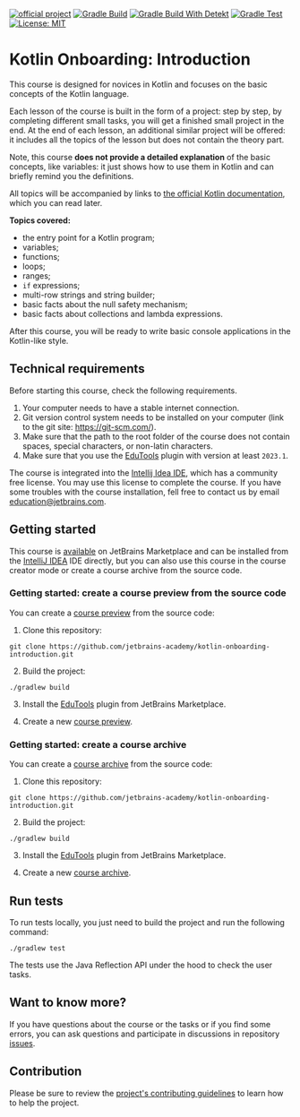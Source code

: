 [![official project](https://jb.gg/badges/official.svg)](https://confluence.jetbrains.com/display/ALL/JetBrains+on+GitHub)
[![Gradle Build](https://github.com/jetbrains-academy/csc-kotlin-course/actions/workflows/gradle-build.yml/badge.svg)](https://github.com/jetbrains-academy/csc-kotlin-course/actions/workflows/gradle-build.yml)
[![Gradle Build With Detekt](https://github.com/jetbrains-academy/csc-kotlin-course/actions/workflows/gradle-build-with-detekt.yml/badge.svg)](https://github.com/jetbrains-academy/csc-kotlin-course/actions/workflows/gradle-build-with-detekt.yml)
[![Gradle Test](https://github.com/jetbrains-academy/csc-kotlin-course/actions/workflows/gradle-test.yml/badge.svg)](https://github.com/jetbrains-academy/csc-kotlin-course/actions/workflows/gradle-test.yml)
[![License: MIT](https://img.shields.io/badge/License-MIT-yellow.svg)](https://opensource.org/licenses/MIT)

# Kotlin Onboarding: Introduction

This course is designed for novices in Kotlin
and focuses on the basic concepts of the Kotlin language.

Each lesson of the course is built in the form of a project:
step by step, by completing different small tasks,
you will get a finished small project in the end.
At the end of each lesson, an additional similar project will be offered:
it includes all the topics of the lesson but does not contain the theory part.

Note, this course **does not provide a detailed explanation** of the basic concepts,
like variables: it just shows how to use them in Kotlin and can briefly remind you the definitions.

All topics will be accompanied by links to [the official Kotlin documentation](https://kotlinlang.org/docs/home.html),
which you can read later.

**Topics covered:**
- the entry point for a Kotlin program;
- variables;
- functions;
- loops;
- ranges;
- `if` expressions;
- multi-row strings and string builder;
- basic facts about the null safety mechanism;
- basic facts about collections and lambda expressions.

After this course, you will be ready to write basic console applications in the Kotlin-like style.

## Technical requirements

Before starting this course, check the following requirements.

1. Your computer needs to have a stable internet connection.
2. Git version control system needs to be installed on your computer (link to the git site: https://git-scm.com/).
3. Make sure that the path to the root folder of the course does not contain spaces, special characters, or non-latin characters.
4. Make sure that you use the [EduTools](https://plugins.jetbrains.com/plugin/10081-edutools) plugin with version at least `2023.1`.

The course is integrated into the [Intellij Idea IDE](https://www.jetbrains.com/idea/), which has a community free license. 
You may use this license to complete the course. 
If you have some troubles with the course installation, fell free to contact us by email education@jetbrains.com.


## Getting started

This course is [available](https://plugins.jetbrains.com/plugin/21067-kotlin-onboarding-introduction) on JetBrains Marketplace and can be installed from the 
[IntelliJ IDEA](https://www.jetbrains.com/idea/) IDE directly, but you can also use this course in 
the course creator mode or create a course archive from the source code.

### Getting started: create a course preview from the source code

You can create a [course preview](https://plugins.jetbrains.com/plugin/10081-edutools/docs/educator-start-guide.html#preview_course) from the source code:
1. Clone this repository: 
```text
git clone https://github.com/jetbrains-academy/kotlin-onboarding-introduction.git
```

2. Build the project:
```text
./gradlew build
```

3. Install the [EduTools](https://plugins.jetbrains.com/plugin/10081-edutools/docs/educational-products.html) plugin from JetBrains Marketplace.

4. Create a new [course preview](https://plugins.jetbrains.com/plugin/10081-edutools/docs/educator-start-guide.html#preview_course).

### Getting started: create a course archive

You can create a [course archive](https://plugins.jetbrains.com/plugin/10081-edutools/docs/educator-start-guide.html#fe7010f2) from the source code:
1. Clone this repository:
```text
git clone https://github.com/jetbrains-academy/kotlin-onboarding-introduction.git
```

2. Build the project:
```text
./gradlew build
```

3. Install the [EduTools](https://plugins.jetbrains.com/plugin/10081-edutools/docs/educational-products.html) plugin from JetBrains Marketplace.

4. Create a new [course archive](https://plugins.jetbrains.com/plugin/10081-edutools/docs/educator-start-guide.html#fe7010f2).

## Run tests

To run tests locally, you just need to build the project and run the following command:

```text
./gradlew test
```

The tests use the Java Reflection API under the hood to check the user tasks.

## Want to know more?

If you have questions about the course or the tasks or if you find some errors,
you can ask questions and participate in discussions in repository [issues](https://github.com/jetbrains-academy/csc-kotlin-course/issues).

## Contribution

Please be sure to review the [project's contributing guidelines](./contributing.md) to learn how to help the project.
